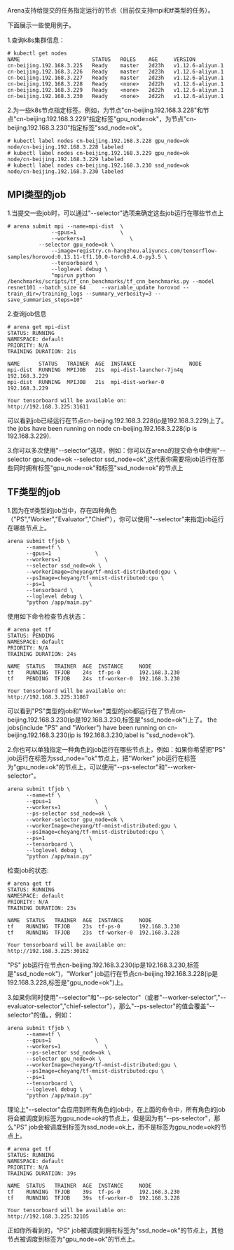 
Arena支持给提交的任务指定运行的节点（目前仅支持mpi和tf类型的任务）。

下面展示一些使用例子。

1.查询k8s集群信息：
``` 
# kubectl get nodes
NAME                       STATUS   ROLES    AGE     VERSION
cn-beijing.192.168.3.225   Ready    master   2d23h   v1.12.6-aliyun.1
cn-beijing.192.168.3.226   Ready    master   2d23h   v1.12.6-aliyun.1
cn-beijing.192.168.3.227   Ready    master   2d23h   v1.12.6-aliyun.1
cn-beijing.192.168.3.228   Ready    <none>   2d22h   v1.12.6-aliyun.1
cn-beijing.192.168.3.229   Ready    <none>   2d22h   v1.12.6-aliyun.1
cn-beijing.192.168.3.230   Ready    <none>   2d22h   v1.12.6-aliyun.1
```
2.为一些k8s节点指定标签。例如，为节点"cn-beijing.192.168.3.228"和节点"cn-beijing.192.168.3.229"指定标签"gpu_node=ok"，为节点"cn-beijing.192.168.3.230"指定标签"ssd_node=ok"。
```
# kubectl label nodes cn-beijing.192.168.3.228 gpu_node=ok
node/cn-beijing.192.168.3.228 labeled
# kubectl label nodes cn-beijing.192.168.3.229 gpu_node=ok
node/cn-beijing.192.168.3.229 labeled
# kubectl label nodes cn-beijing.192.168.3.230 ssd_node=ok
node/cn-beijing.192.168.3.230 labeled
``` 
## MPI类型的job
1.当提交一些job时，可以通过"--selector"选项来确定这些job运行在哪些节点上
```
# arena submit mpi --name=mpi-dist  \
              --gpus=1              \
              --workers=1              \
	      --selector gpu_node=ok \
              --image=registry.cn-hangzhou.aliyuncs.com/tensorflow-samples/horovod:0.13.11-tf1.10.0-torch0.4.0-py3.5 \
              --tensorboard \
              --loglevel debug \
              "mpirun python /benchmarks/scripts/tf_cnn_benchmarks/tf_cnn_benchmarks.py --model resnet101 --batch_size 64     --variable_update horovod --train_dir=/training_logs --summary_verbosity=3 --save_summaries_steps=10"
```
2.查询job信息
```
# arena get mpi-dist                                                                                                                                  
STATUS: RUNNING
NAMESPACE: default
PRIORITY: N/A
TRAINING DURATION: 21s

NAME      STATUS   TRAINER  AGE  INSTANCE                 NODE
mpi-dist  RUNNING  MPIJOB   21s  mpi-dist-launcher-7jn4q  192.168.3.229
mpi-dist  RUNNING  MPIJOB   21s  mpi-dist-worker-0        192.168.3.229

Your tensorboard will be available on:
http://192.168.3.225:31611
```
可以看到job已经运行在节点cn-beijing.192.168.3.228(ip是192.168.3.229)上了。
the jobs have been running  on node cn-beijing.192.168.3.228(ip is 192.168.3.229).

3.你可以多次使用"--selector"选项，例如：你可以在arena的提交命令中使用"--selector gpu_node=ok --selector ssd_node=ok",这代表你需要将job运行在那些同时拥有标签"gpu_node=ok"和标签"ssd_node=ok"的节点上

## TF类型的job
 
1.因为在tf类型的job当中，存在四种角色（"PS","Worker","Evaluator","Chief"），你可以使用"--selector"来指定job运行在哪些节点上。
```
arena submit tfjob \
      --name=tf \
      --gpus=1              \
      --workers=1              \
      --selector ssd_node=ok \
      --workerImage=cheyang/tf-mnist-distributed:gpu \
      --psImage=cheyang/tf-mnist-distributed:cpu \
      --ps=1              \
      --tensorboard \
      --loglevel debug \
      "python /app/main.py"
```
使用如下命令检查节点状态：

```
# arena get tf                                                                                                                                       
STATUS: PENDING
NAMESPACE: default
PRIORITY: N/A
TRAINING DURATION: 24s

NAME  STATUS   TRAINER  AGE  INSTANCE     NODE
tf    RUNNING  TFJOB    24s  tf-ps-0      192.168.3.230
tf    PENDING  TFJOB    24s  tf-worker-0  192.168.3.230

Your tensorboard will be available on:
http://192.168.3.225:31867
```

可以看到"PS"类型的job和"Worker"类型的job都运行在了节点cn-beijing.192.168.3.230(ip是192.168.3.230,标签是"ssd_node=ok")上了。
the jobs(include "PS" and "Worker") have been running on cn-beijing.192.168.3.230(ip is 192.168.3.230,label is "ssd_node=ok").

2.你也可以单独指定一种角色的job运行在哪些节点上，例如：如果你希望把"PS" job运行在标签为ssd_node="ok"节点上，把"Worker" job运行在标签为"gpu_node=ok"的节点上，可以使用"--ps-selector"和"--worker-selector"。

```
arena submit tfjob \
      --name=tf \
      --gpus=1              \
      --workers=1              \
      --ps-selector ssd_node=ok \
      --worker-selector gpu_node=ok \
      --workerImage=cheyang/tf-mnist-distributed:gpu \
      --psImage=cheyang/tf-mnist-distributed:cpu \
      --ps=1              \
      --tensorboard \
      --loglevel debug \
      "python /app/main.py"
```
检查job的状态:

```
# arena get tf                                                                                                                                       
STATUS: RUNNING
NAMESPACE: default
PRIORITY: N/A
TRAINING DURATION: 23s

NAME  STATUS   TRAINER  AGE  INSTANCE     NODE
tf    RUNNING  TFJOB    23s  tf-ps-0      192.168.3.230
tf    RUNNING  TFJOB    23s  tf-worker-0  192.168.3.228

Your tensorboard will be available on:
http://192.168.3.225:30162
```
"PS" job运行在节点cn-beijing.192.168.3.230(ip是192.168.3.230,标签是"ssd_node=ok")，"Worker" job运行在节点cn-beijing.192.168.3.228(ip是192.168.3.228,标签是"gpu_node=ok")上。

3.如果你同时使用"--selector"和"--ps-selector"（或者"--worker-selector","--evaluator-selector","chief-selector"），那么"--ps-selector"的值会覆盖"--selector"的值。，例如：

```
arena submit tfjob \
      --name=tf \
      --gpus=1              \
      --workers=1              \
      --ps-selector ssd_node=ok \
      --selector gpu_node=ok \
      --workerImage=cheyang/tf-mnist-distributed:gpu \
      --psImage=cheyang/tf-mnist-distributed:cpu \
      --ps=1              \
      --tensorboard \
      --loglevel debug \
      "python /app/main.py"
```
理论上"--selector"会应用到所有角色的job中，在上面的命令中，所有角色的job将会被调度到标签为gpu_node=ok的节点上，但是因为有"--ps-selector"，那么"PS" job会被调度到标签为ssd_node=ok上，而不是标签为gpu_node=ok的节点上。
```
# arena get tf                                                                                                                                       
STATUS: RUNNING
NAMESPACE: default
PRIORITY: N/A
TRAINING DURATION: 39s

NAME  STATUS   TRAINER  AGE  INSTANCE     NODE
tf    RUNNING  TFJOB    39s  tf-ps-0      192.168.3.230
tf    RUNNING  TFJOB    39s  tf-worker-0  192.168.3.228

Your tensorboard will be available on:
http://192.168.3.225:32105
```
正如你所看到的，"PS" job被调度到拥有标签为"ssd_node=ok"的节点上，其他节点被调度到标签为"gpu_node=ok"的节点上。
